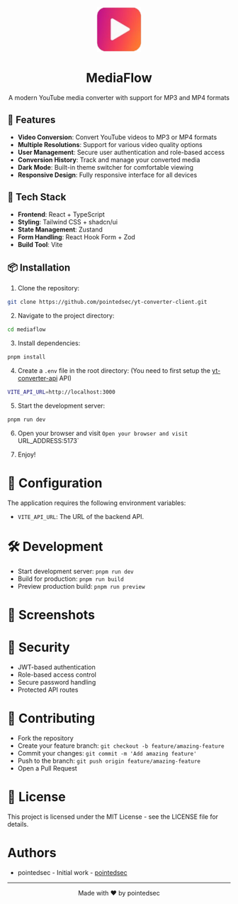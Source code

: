 <div align="center">
  <img src="./public/favicon.png" alt="MediaFlow Logo" width="100" />
  <h1>MediaFlow</h1>
  <p>A modern YouTube media converter with support for MP3 and MP4 formats</p>
</div>

## 🌟 Features

- **Video Conversion**: Convert YouTube videos to MP3 or MP4 formats
- **Multiple Resolutions**: Support for various video quality options
- **User Management**: Secure user authentication and role-based access
- **Conversion History**: Track and manage your converted media
- **Dark Mode**: Built-in theme switcher for comfortable viewing
- **Responsive Design**: Fully responsive interface for all devices

## 🚀 Tech Stack

- **Frontend**: React + TypeScript
- **Styling**: Tailwind CSS + shadcn/ui
- **State Management**: Zustand
- **Form Handling**: React Hook Form + Zod
- **Build Tool**: Vite

## 📦 Installation

1. Clone the repository:
```bash
git clone https://github.com/pointedsec/yt-converter-client.git
```

2. Navigate to the project directory:
```bash
cd mediaflow
```

3. Install dependencies:
```bash
pnpm install
```

4. Create a `.env` file in the root directory: (You need to first setup the [yt-converter-api](https://github.com/pointedsec/yt-converter-api) API)
```bash
VITE_API_URL=http://localhost:3000
```

5. Start the development server:
```bash
pnpm run dev
```

6. Open your browser and visit `Open your browser and visit `URL_ADDRESS:5173`

7. Enjoy!

# 🔧 Configuration
The application requires the following environment variables:

- `VITE_API_URL`: The URL of the backend API.

# 🛠️ Development
- Start development server: ```pnpm run dev```
- Build for production: ```pnpm run build```
- Preview production build: ```pnpm run preview```

# 📱 Screenshots

# 🔐 Security
- JWT-based authentication
- Role-based access control
- Secure password handling
- Protected API routes

# 🤝 Contributing
- Fork the repository
- Create your feature branch: ```git checkout -b feature/amazing-feature```
- Commit your changes: ```git commit -m 'Add amazing feature'```
- Push to the branch: ```git push origin feature/amazing-feature```
- Open a Pull Request

# 📄 License
This project is licensed under the MIT License - see the LICENSE file for details.

# Authors
- pointedsec - Initial work - [pointedsec](https://pointedsec.vercel.app)

---

<p style="text-align:center;">Made with ❤️ by pointedsec</p>
